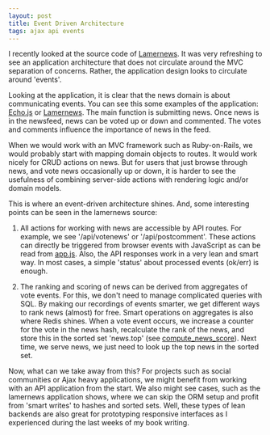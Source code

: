 ```yaml
---
layout: post
title: Event Driven Architecture
tags: ajax api events
---
```

I recently looked at the source code of [Lamernews](https://github.com/antirez/lamernews). It was very refreshing to see an application architecture that does not circulate around the MVC separation of concerns. Rather, the application design looks to circulate around 'events'.

Looking at the application, it is clear that the news domain is about communicating events. You can see this some examples of the application: [Echo.js](http://echojs.org) or [Lamernews](http://lamernews.org). The main function is submitting news. Once news is in the newsfeed, news can be voted up or down and commented. The votes and comments influence the importance of news in the feed.

When we would work with an MVC framework such as Ruby-on-Rails, we would probably start with mapping domain objects to routes. It would work nicely for CRUD actions on news. But for users that just browse through news, and vote news occasionally up or down, it is harder to see the usefulness of combining server-side actions with rendering logic and/or domain models.

This is where an event-driven architecture shines. And, some interesting points can be seen in the lamernews source:

1. All actions for working with news are accessible by API routes. For example, we see '/api/votenews' or '/api/postcomment'. These actions can directly be triggered from browser events with JavaScript as can be read from [app.js](https://github.com/antirez/lamernews/blob/master/public/js/app.js). Also, the API responses work in a very lean and smart way. In most cases, a simple 'status' about processed events (ok/err) is enough.

2. The ranking and scoring of news can be derived from aggregates of vote events. For this, we don't need to manage complicated queries with SQL. By making our recordings of events smarter, we get different ways to rank news (almost) for free. Smart operations on aggregates is also where Redis shines. When a vote event occurs, we increase a counter for the vote in the news hash, recalculate the rank of the news, and store this in the sorted set 'news.top' (see [compute_news_score](https://github.com/antirez/lamernews/blob/master/app.rb#L1431-L1443)). Next time, we serve news, we just need to look up the top news in the sorted set.

Now, what can we take away from this? For projects such as social communities or Ajax heavy applications, we might benefit from working with an API application from the start. We also might see cases, such as the lamernews application shows, where we can skip the ORM setup and profit from 'smart writes' to hashes and sorted sets. Well, these types of lean backends are also great for prototyping responsive interfaces as I experienced during the last weeks of my book writing.



